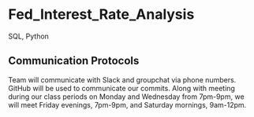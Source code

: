 # Fed_Interest_Rate_Analysis
SQL, Python

## Communication Protocols
Team will communicate with Slack and groupchat via phone numbers. GitHub will be used to communicate our commits. Along with meeting during our class periods on Monday and Wednesday from 7pm-9pm, we will meet Friday evenings, 7pm-9pm, and Saturday mornings, 9am-12pm.

